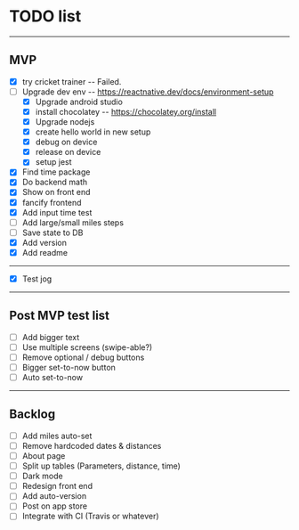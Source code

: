 # TODO list
---
## MVP
-[x] try cricket trainer -- Failed. 
-[ ] Upgrade dev env -- https://reactnative.dev/docs/environment-setup
  -  [x] Upgrade android studio
  - [x] install chocolatey -- https://chocolatey.org/install
  -[x] Upgrade nodejs
  -[x] create hello world in new setup
  -[x] debug on device
  -[x] release on device
  -[x] setup jest
-[x] Find time package
-[x] Do backend math
-[x] Show on front end
-[x] fancify frontend
-[x] Add input time test
-[ ] Add large/small miles steps
-[ ] Save state to DB
-[x] Add version
-[x] Add readme
---
-[x] Test jog
--- 
## Post MVP test list
-[ ] Add bigger text
-[ ] Use multiple screens (swipe-able?)
-[ ] Remove optional / debug buttons
-[ ] Bigger set-to-now button
-[ ] Auto set-to-now
---
## Backlog
-[ ] Add miles auto-set
-[ ] Remove hardcoded dates & distances
-[ ] About page
-[ ] Split up tables (Parameters, distance, time)
-[ ] Dark mode
-[ ] Redesign front end
-[ ] Add auto-version
-[ ] Post on app store
-[ ] Integrate with CI (Travis or whatever)
